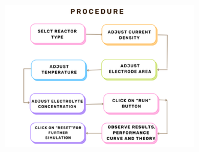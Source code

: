   
  <img src="https://raw.githubusercontent.com/Ayush-Kumar-45/Orchids_Ayush_Kumar_3/main/experiment/images/Brown%20Pastel%20Flowchart%20Diagram%20Graph%20Template.png" alt="Logo" style="width:600px;" />
